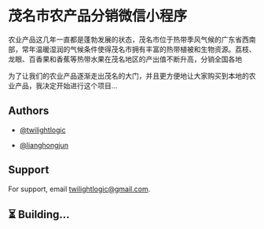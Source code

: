 # 茂名市农产品分销微信小程序

农业产品这几年一直都是蓬勃发展的状态，茂名市位于热带季风气候的广东省西南部，常年温暖湿润的气候条件使得茂名市拥有丰富的热带植被和生物资源。荔枝、龙眼、百香果和香蕉等热带水果在茂名地区的产出值不断升高，分销全国各地

为了让我们的农业产品逐渐走出茂名的大门，并且更方便地让大家购买到本地的农业产品，我决定开始进行这个项目...

## Authors

- [@twilightlogic](https://www.github.com/twilightlogic)

- [@lianghongjun](https://www.github.com/lianghongjun)

## Support

For support, email twilightlogic@gmail.com.

## ⏳ Building...
